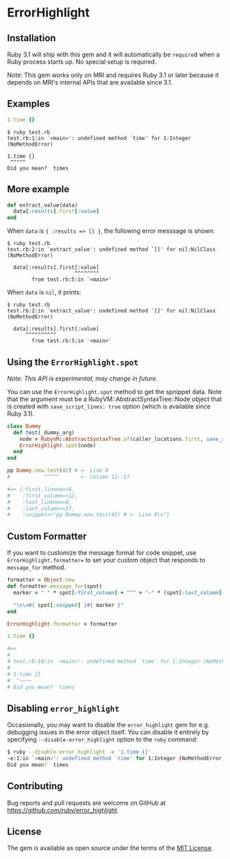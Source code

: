 # ErrorHighlight

## Installation

Ruby 3.1 will ship with this gem and it will automatically be `require`d when a Ruby process starts up. No special setup is required.

Note: This gem works only on MRI and requires Ruby 3.1 or later because it depends on MRI's internal APIs that are available since 3.1.

## Examples

```ruby
1.time {}
```

```
$ ruby test.rb
test.rb:1:in `<main>': undefined method `time' for 1:Integer (NoMethodError)

1.time {}
 ^^^^^
Did you mean?  times
```

## More example

```ruby
def extract_value(data)
  data[:results].first[:value]
end
```

When `data` is `{ :results => [] }`, the following error messsage is shown:

```
$ ruby test.rb
test.rb:2:in `extract_value': undefined method `[]' for nil:NilClass (NoMethodError)

  data[:results].first[:value]
                      ^^^^^^^^
        from test.rb:5:in `<main>'
```

When `data` is `nil`, it prints:

```
$ ruby test.rb
test.rb:2:in `extract_value': undefined method `[]' for nil:NilClass (NoMethodError)

  data[:results].first[:value]
      ^^^^^^^^^^
        from test.rb:5:in `<main>'
```

## Using the `ErrorHighlight.spot`

*Note: This API is experimental, may change in future.*

You can use the `ErrorHighlight.spot` method to get the spnippet data.
Note that the argument must be a RubyVM::AbstractSyntaxTree::Node object that is created with `save_script_lines: true` option (which is available since Ruby 3.1).

```ruby
class Dummy
  def test(_dummy_arg)
    node = RubyVM::AbstractSyntaxTree.of(caller_locations.first, save_script_lines: true)
    ErrorHighlight.spot(node)
  end
end

pp Dummy.new.test(42) # <- Line 8
#           ^^^^^       <- Column 12--17

#=> {:first_lineno=>8,
#    :first_column=>12,
#    :last_lineno=>8,
#    :last_column=>17,
#    :snippet=>"pp Dummy.new.test(42) # <- Line 8\n"}
```

## Custom Formatter

If you want to customize the message format for code snippet, use `ErrorHighlight.formatter=` to set your custom object that responds to `message_for` method.

```ruby
formatter = Object.new
def formatter.message_for(spot)
  marker = " " * spot[:first_column] + "^" + "~" * (spot[:last_column] - spot[:first_column] - 1)

  "\n\n#{ spot[:snippet] }#{ marker }"
end

ErrorHighlight.formatter = formatter

1.time {}

#=>
#
# test.rb:10:in `<main>': undefined method `time' for 1:Integer (NoMethodError)
#
# 1.time {}
#  ^~~~~
# Did you mean?  times
```

## Disabling `error_highlight`

Occasionally, you may want to disable the `error_highlight` gem for e.g. debugging issues in the error object itself. You
can disable it entirely by specifying `--disable-error_highlight` option to the `ruby` command:

```bash
$ ruby --disable-error_highlight -e '1.time {}'
-e:1:in `<main>': undefined method `time' for 1:Integer (NoMethodError)
Did you mean?  times
```

## Contributing

Bug reports and pull requests are welcome on GitHub at https://github.com/ruby/error_highlight.

## License

The gem is available as open source under the terms of the [MIT License](https://opensource.org/licenses/MIT).
